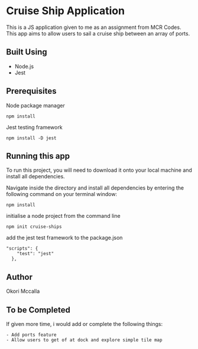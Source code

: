 
# Cruise Ship Application

This is a JS application given to me as an assignment from MCR Codes. This app aims to allow users to sail a cruise ship between an array of ports.

## Built Using

- Node.js
- Jest

## Prerequisites

Node package manager

```
npm install
```

Jest testing framework

```
npm install -D jest
```

## Running this app

To run this project, you will need to download it onto your local machine and install all dependencies.

Navigate inside the directory and install all dependencies by entering the following command on your terminal window:

```
npm install
```

initialise a node project from the command line

```
npm init cruise-ships
```

add the jest test framework to the package.json

```
"scripts": {
    "test": "jest"
  },
```

## Author

Okori Mccalla

## To be Completed 


If given more time, i would add or complete the following things:

```
- Add ports feature
- Allow users to get of at dock and explore simple tile map
```